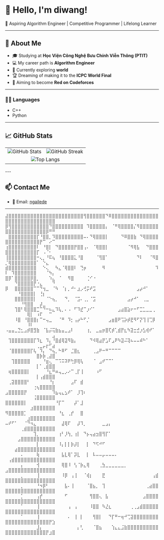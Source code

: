 # 👋 Hello, I'm diwang!

🚀 Aspiring Algorithm Engineer | Competitive Programmer | Lifelong Learner

---

## 🧠 About Me
- 🎓 Studying at **Học Viện Công Nghệ Bưu Chính Viễn Thông (PTIT)**
- 💻 My career path is **Algorithm Engineer**
- 🧠 Currently exploring **world**
- 🏆 Dreaming of making it to the **ICPC World Final**
- 🎯 Aiming to become **Red on Codeforces**

---

### 👨‍💻 Languages
- C++
- Python

---

## 📈 GitHub Stats

<table>
  <tr>
    <td>
      <img src="https://github-readme-stats.vercel.app/api?username=ldqanh1408&show_icons=true&theme=tokyonight" alt="GitHub Stats" />
    </td>
    <td>
      <img src="https://streak-stats.demolab.com?user=ldqanh1408&theme=tokyonight" alt="GitHub Streak" />
    </td>
  </tr>
  <tr>
    <td colspan="2" align="center">
      <img src="https://github-readme-stats.vercel.app/api/top-langs/?username=ldqanh1408&layout=compact&theme=tokyonight" alt="Top Langs" />
    </td>
  </tr>
</table>
---

## 📫 Contact Me

- 📧 Email: [ngailede](mailto:n23dccn139@student.ptithcm.edu.vn)

---
⣼⣿⣿⣿⣿⣿⣿⣿⣿⣿⣿⣿⣿⣿⣿⣿⣿⣿⣿⣿⣿⣿⣿⣿⣿⢻⣿⣿⣿⣿⣿⣿⠙⠿⣿⣿⣿⣿⣿⣿⣿⣿⣿⣿⣿⣿⣿⣿⣿⣿⣿⣿⣿⣿⣿⣿⣿⣿⣿⣿⣿⣿⣿⣿⣿
⡿⢻⣿⣿⣿⣿⣿⣿⣿⣿⣿⣿⣿⣿⠙⣿⣿⣿⣿⣿⣿⣿⣿⣿⣿⠀⠹⣿⣿⣿⣿⣿⡄⠀⠈⠛⢿⣿⣿⣿⣿⡌⠻⣿⣿⣿⣿⣿⣿⣿⣿⣿⣿⣿⣿⣿⣿⣿⣿⣿⣿⣿⡿⠛⠛
⠀⣿⣿⣿⣿⣿⣿⣿⣿⣿⡏⠘⣿⣿⡀⠹⣿⣿⣿⣿⣿⣿⣿⣿⣿⠤⠄⠙⢿⣿⣿⣿⡇⠀⠀⠀⠀⠙⠿⣿⣿⣷⠀⠙⢿⣿⣿⣿⣿⣿⣿⣿⣿⣿⣿⣿⣿⣿⣿⣿⡟⠉⠀⠔⠉
⢰⣿⣿⣿⣿⣿⣿⣿⣿⣿⠇⠀⠘⣿⡇⠀⠙⣿⣿⣿⣿⣿⡟⣿⣿⢠⠄⠀⠈⢿⣿⣿⡇⠀⠀⠀⠀⠀⠀⠈⠻⢿⣧⠀⠀⠙⣿⣿⣿⣿⣿⣿⣿⣿⣿⣿⣿⣿⣿⡏⠀⠠⠈⠂⠀
⢸⣿⣿⣿⣿⣿⣿⣿⣿⣿⠒⢄⡀⠘⠯⢦⠀⠘⣿⣿⣿⣿⣅⠘⣿⠀⠀⠀⠀⠈⢻⣿⠁⠀⠀⠀⠀⠀⠀⠀⠀⠀⠙⠇⠀⠀⠈⠻⣿⡈⢿⣿⣿⣿⣿⣿⣿⣿⣿⠁⠀⠑⣄⠀⠀
⣾⣿⣿⣿⣿⣿⣿⣿⣿⣿⠀⠀⠑⢄⠀⠀⠳⣄⠈⢿⣿⣿⠇⠀⢙⡶⠀⠀⠀⠀⠀⠻⠀⠀⠀⠀⠀⠀⠀⠀⠀⠀⠀⠀⠀⠀⠀⠀⠹⠇⠀⠹⣿⣿⣿⣿⣿⣿⣿⠀⠀⠀⠈⠳⡄
⣿⡿⠁⣿⣿⣿⣿⣿⡿⣿⡀⠀⠀⠀⠱⣄⠀⠈⠀⠀⠻⣿⠀⠀⠀⠀⢈⠊⠐⠀⠀⠀⠀⠀⠀⠀⠀⠀⠀⠀⠀⠀⠀⠀⠀⠀⠀⠀⠀⠀⠀⠀⠙⣿⣿⣿⣿⣿⡟⠐⣄⠀⠀⠀⠙
⡿⠀⠀⣿⣿⣿⣿⣿⣿⠉⠉⠙⢲⣀⠀⠈⠳⠀⠈⡆⡀⠚⠂⣰⡠⢚⡭⠞⣩⠀⠀⠀⠀⠀⠀⠀⠀⠀⠀⠀⠀⠀⣠⡴⠚⠁⠀⠀⠀⠀⠀⠀⠀⠘⣿⣿⣿⣿⡇⠀⢘⡆⠀⠀⠀
⠀⠀⠀⣿⣿⣿⣿⣿⣿⡇⠀⠀⠀⠈⠑⢦⡀⠀⠀⠙⡀⠀⠈⣩⠄⢀⡀⠈⣩⠀⠀⠀⠀⠀⠀⠀⠀⠀⠀⣠⡴⠚⠁⠀⢀⣀⠀⠀⠀⠀⠀⠀⠀⠀⠘⢻⣿⣿⠀⠀⡼⣀⠀⠀⠀
⠀⠀⠀⢹⣿⠃⢿⣿⣿⣿⣉⠉⠙⠒⠦⣄⠹⢧⡀⠄⠠⠀⠋⠹⣞⠉⡰⠊⠁⠀⠀⠀⠀⠀⠀⠀⣠⣴⣿⣵⠖⠒⠋⣉⣁⣀⣀⢀⠀⠀⠀⠀⠀⠀⠀⠀⢿⡇⠀⠰⠏⠀⠀⠉⠀
⠀⠀⠀⠸⣿⠀⠘⣿⣿⣿⡆⠉⠒⢤⣀⠀⠀⠈⠛⠀⠹⡂⢠⡴⠓⠋⡈⠀⠀⠀⠀⠀⠀⣠⣶⣿⠟⢩⡵⡾⣟⠻⠋⡝⢹⢸⢉⡿⠀⠀⠀⠀⠀⠀⠀⠀⠸⠇⠀⠀⠀⠀⠀⠀⠀
⠠⣤⣤⣀⣙⣂⣠⡾⣿⣻⣷⠀⠈⣧⡬⢭⣷⣦⣤⣀⣠⠇⠀⠀⠀⠀⢰⡀⠀⣀⣤⡶⣿⢏⡾⢁⣾⡟⣆⠳⣽⣒⣚⡰⣣⢾⠞⠁⠀⠀⠀⠀⠀⠀⠀⠀⠀⠀⠀⠀⠀⠀⠀⠀⣠
⠀⢹⣿⣿⣿⣿⣿⣿⣿⡏⠹⣆⠀⠹⡄⠘⣿⣾⢿⣽⠻⣷⡄⠀⠀⠀⠀⠙⠺⢿⣴⡟⣡⠏⣠⠟⠳⣽⠬⢽⠦⠤⠤⠾⠓⠁⠀⠀⠀⠀⠀⠀⠀⠀⠀⠀⠀⠀⠀⢀⣀⡤⡖⠋⣴
⠀⠈⣿⣿⣿⣿⣿⣿⡏⢧⠀⠹⡄⠀⠙⢦⡀⠓⠿⠋⠀⣈⣿⣆⠀⠀⠀⠀⢀⣠⠟⠒⠛⠉⠉⠉⠉⠀⠀⠀⠀⠀⠀⠀⠀⠀⠀⠀⠀⠀⠀⠀⠀⠀⠀⠀⠀⠀⠀⣿⡷⡷⢀⣼⣿
⠀⠀⢹⣿⣿⣿⣿⣿⠀⠀⠀⠀⠘⣶⢄⠀⠉⠩⠭⠽⠟⢓⡿⢿⢧⠀⠀⠀⠈⠀⣠⠞⠉⠉⠁⠀⠀⠀⠀⠀⠀⠀⠀⠀⠀⠀⠀⠀⠀⠀⠀⠀⠀⠀⠀⠀⠀⠀⠀⡇⠁⢀⣾⣿⣿
⠀⢶⣿⣿⣿⣿⣿⡇⠀⠀⠀⠀⠀⠘⣆⠛⠶⢤⣀⡠⠔⠉⢀⡏⢸⠀⠀⠀⠀⠰⠋⠀⠀⠀⠀⠀⠀⠀⠀⠀⠀⠀⠀⠀⠀⠀⠀⠀⠀⠀⠀⠀⠀⠀⠀⠀⠀⠀⠀⡇⢠⣾⣿⣿⣿
⠀⢀⣽⣿⣿⣿⣿⠃⠀⠀⠀⠀⠀⠀⠘⡆⠀⠀⠀⠀⠀⣠⠏⠀⣾⠀⠀⠀⠀⠀⠀⠀⠀⠀⠀⠀⠀⠀⠀⠀⠀⠀⠀⠀⠀⠀⠀⠀⠀⠀⠀⠀⠀⠀⠀⠀⠀⠀⢐⢦⣿⣿⣿⣿⣿
⣠⣿⣿⣿⣿⣿⡟⠀⠀⠀⠀⠀⠀⠀⠀⠹⣦⢤⣄⣢⠞⠁⠀⡸⢹⠆⠀⠀⠀⠀⠀⠀⠀⠀⠀⠀⠀⠀⠀⠀⠀⠀⠀⠀⠀⠀⠀⠀⠀⠀⠀⠀⠀⠀⠀⠀⠀⠀⢨⣿⣿⣿⣿⣿⣿
⣿⣿⣿⣿⣿⣿⡇⠀⠀⠀⠀⠀⠀⠀⠀⠀⠘⡏⠉⠀⠀⠀⡼⠁⣸⠀⠀⠀⠀⠀⠀⠀⠀⠀⠀⠀⠀⠀⠀⠀⠀⠀⠀⠀⠀⠀⠀⠀⠀⠀⠀⠀⠀⠀⠀⠀⠀⣰⣿⣿⣿⣿⣿⣿⣿
⠻⣿⣿⣿⣿⣿⡁⠀⠀⠀⠀⠀⠀⠀⠀⠀⠀⠘⣆⠀⢀⡞⠀⠀⣿⠀⠀⠀⠀⠀⠀⠀⠀⠀⠀⠀⠀⠀⠀⠀⠀⠀⠀⠀⠀⠀⠀⠀⠀⠀⠀⠀⠀⠀⠀⠀⣰⣿⣿⣿⣿⣿⣿⣿⣿
⠤⠞⠋⠁⠀⠀⠈⠙⠲⣄⠀⠀⠀⠀⠀⠀⠀⠀⣼⢿⠏⠀⠀⡼⠹⡀⠀⠀⠀⠀⠀⣀⣠⡄⠀⠀⠀⠀⠀⠀⠀⠀⠀⠀⠀⠀⠀⠀⠀⠀⠀⠀⠀⠀⢀⣾⣿⣿⣿⣿⣿⣿⣿⣿⣿
⠀⠀⠀⠀⠀⠀⠀⠀⠀⢹⡀⠀⠀⠀⠀⠀⠀⢰⠃⡸⢳⡀⢰⡇⠀⠙⡦⢤⣴⣲⣿⢻⡏⠁⠀⠀⠀⠀⠀⠀⠀⠀⠀⠀⠀⠀⠀⠀⠀⠀⠀⠀⠀⣠⣿⣿⣿⣿⣿⣿⣿⣿⣿⣿⣿
⠀⠀⠀⠀⠀⠀⠀⠀⠀⠀⡇⠀⠀⠀⠀⠀⠀⠸⡄⡇⡇⡷⡼⡇⠀⠀⡇⠀⠙⠫⠚⠋⠀⠀⠀⠀⠀⠀⠀⠀⠀⠀⠀⠀⠀⠀⠀⠀⠀⠀⠀⠀⣴⣿⣿⣿⣿⣿⣿⣿⣿⣿⣿⣿⣿
⠀⠀⠀⠀⠀⠄⠀⠀⠀⠀⢷⠀⠀⠀⠀⠀⠀⠀⣧⣇⢿⠁⡽⣇⠀⠀⡇⠀⠧⠤⠤⡤⠤⠤⠤⠄⠀⠀⠀⠀⠀⠀⠀⠀⠀⠀⠀⠀⠀⠀⢠⣾⣿⣿⣿⣿⣿⣿⣿⣿⣿⣿⣿⣿⣿
⠀⠀⠀⠀⠀⡄⠀⠀⠀⠀⢺⠀⠀⠀⠀⠀⠀⠀⢿⣿⠸⠀⢣⠈⡷⣄⢿⠀⠀⠀⢀⣳⣀⣀⣀⣀⣀⣀⡀⠀⠀⠀⠀⠀⠀⠀⠀⠀⠀⣠⣿⣿⣿⣿⣿⣿⣿⣿⣿⣿⣿⣿⣿⣿⣿
⠀⠀⠀⠀⠀⡀⠀⠀⠀⠀⢸⠀⠀⠀⠀⠀⠀⠀⠸⡿⠀⢠⢸⠀⠀⠈⢾⡆⠀⠀⠀⣟⠀⠀⠀⠀⠀⠀⠀⠀⠀⠀⠀⠀⠀⠀⠀⢠⣾⣿⣿⣿⣿⣿⣿⣿⣿⣿⣿⣿⣿⣿⣿⣿⣿
⠀⠀⠀⠀⠀⡀⠀⠀⠀⠀⠘⠲⡿⠃⠀⠀⠀⠀⠀⣧⠄⢸⠀⠀⠀⠀⠈⣿⣦⡀⠀⢹⠀⠀⠀⠀⠀⠀⠀⠀⠀⠀⠀⠀⠀⢀⣴⣿⣿⣿⣿⣿⣿⣿⣿⣿⣿⣿⣿⣿⣿⣿⣿⣿⣿
⠀⠀⠀⠀⠀⡁⠀⠀⠀⠀⢠⡞⠀⠀⠀⠀⠀⠀⠀⠋⠀⠀⠀⠀⠀⠀⠀⢻⣿⣿⢄⠀⣧⠀⠀⠀⠀⠀⠀⠀⠀⠀⠀⠀⣠⣿⣿⣿⣿⣿⣿⣿⣿⣿⣿⣿⣿⣿⣿⣿⣿⣿⣿⣿⣿
⠀⠀⠀⠀⠀⠁⠀⠀⠀⠀⢸⠀⠀⠀⠀⠀⠀⠀⠀⠀⢠⠀⢠⠀⠀⠀⠀⠸⣿⣿⠀⠳⣜⣆⠀⠀⠀⠀⠀⠀⢀⢀⣠⣾⣿⣿⣿⣿⣿⣿⣿⣿⣿⣿⣿⣿⣿⣿⣿⣿⣿⣿⣿⣿⣿
⠀⠀⠀⠀⠀⠁⠀⠀⠀⠀⢸⠀⠀⠀⠀⠀⠀⠀⠀⠀⠄⠀⢸⠀⡇⠀⠀⠀⢻⣿⡇⠀⠀⠙⡏⠛⠒⢶⠚⢉⣽⣿⣿⣿⣿⣿⣿⣿⣿⣿⣿⣿⣿⣿⣿⣿⣿⣿⣿⣿⣿⣿⣿⡟⣱
⠀⠀⠀⠀⠀⠀⠀⠀⠀⠀⣸⡄⠀⠀⠀⠀⠀⠀⠀⠀⠀⠀⠀⡄⢃⠀⠀⠀⠈⣿⣦⠀⠀⠀⢱⣄⣄⣨⣷⣿⣿⣿⣿⣿⣿⣿⣿⣿⣿⣿⣿⣿⣿⣿⣿⣿⣿⣿⣿⣿⣿⣿⡟⣰⣿


